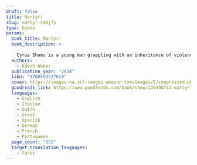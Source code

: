 ```yaml
---
draft: false
title: Martyr!
slug: martyr-tm6j7p
type: books
params:
  book_title: Martyr!
  book_description: >-
    
    Cyrus Shams is a young man grappling with an inheritance of violence and loss: his mother’s plane was shot down over the skies of Tehran in a senseless accident; and his father’s life in America was circumscribed by his work killing chickens at a factory farm in the Midwest. Cyrus is a drunk, an addict, and a poet, whose obsession with martyrs leads him to examine the mysteries of his past—toward an uncle who rode through Iranian battlefields dressed as the Angel of death to inspire and comfort the dying, and toward his mother, through a painting discovered in a Brooklyn art gallery that suggests she may not have been who or what she seemed.
  authors:
    - Kaveh Akbar
  publication_year: "2024"
  isbn: "9780593537619"
  cover: https://images-na.ssl-images-amazon.com/images/S/compressed.photo.goodreads.com/books/1683818219i/139400713.jpg
  goodreads_link: https://www.goodreads.com/book/show/139400713-martyr?ac=1&from_search=true&qid=qjE0JAsq5N&rank=5
  languages:
    - English
    - Italian
    - Dutch
    - Greek
    - Spanish
    - German
    - French
    - Portuguese
  page_count: "352"
  target_translation_languages:
    - Farsi
---
```

